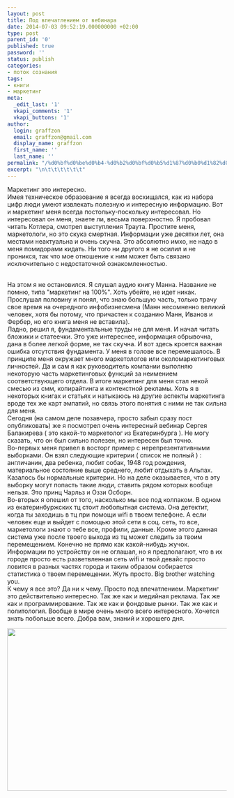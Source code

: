 ```yaml
---
layout: post
title: Под впечатлением от вебинара
date: 2014-07-03 09:52:19.000000000 +02:00
type: post
parent_id: '0'
published: true
password: ''
status: publish
categories:
- поток сознания
tags:
- книги
- маркетинг
meta:
  _edit_last: '1'
  vkapi_comments: '1'
  vkapi_buttons: '1'
author:
  login: graffzon
  email: graffzon@gmail.com
  display_name: graffzon
  first_name: ''
  last_name: ''
permalink: "/%d0%bf%d0%be%d0%b4-%d0%b2%d0%bf%d0%b5%d1%87%d0%b0%d1%82%d0%bb%d0%b5%d0%bd%d0%b8%d0%b5%d0%bc-%d0%be%d1%82-%d0%b2%d0%b5%d0%b1%d0%b8%d0%bd%d0%b0%d1%80%d0%b0/"
excerpt: "\n\t\t\t\t\t\t"
---
```

<p>
				Маркетинг это интересно.<br />
Имея техническое образование я всегда восхищался, как из набора цифр люди умеют извлекать полезную и интересную информацию. Вот и маркетинг меня всегда постольку-поскольку интересовал. Но интересовал он меня, знаете ли, весьма поверхностно. Я пробовал читать Котлера, смотрел выступления Траута. Простите меня, маркетологи, но это скука смертная. Информации уже десятки лет, она местами неактуальна и очень скучна. Это абсолютно имхо, не надо в меня помидорами кидать. Ни того ни другого я не осилил и не проникся, так что мое отношение к ним может быть связано исключительно с недостаточной ознакомленностью.</p>
<p><!--more--><br />
На этом я не остановился. Я слушал аудио книгу Манна. Название не помню, типа "маркетинг на 100%". Хоть убейте, не идет никак. Прослушал половину и понял, что знаю большую часть, только трачу свое время на очередного инфобизнесмена (Манн несомненно великий человек, хотя бы потому, что причастен к созданию Манн, Иванов и Фербер, но его книга меня не вставила).<br />
Ладно, решил я, фундаментальные труды не для меня. И начал читать бложики и статеечки. Это уже интереснее, информация обрывочна, дана в более легкой форме, не так скучна. И вот здесь кроется важная ошибка отсутствия фундамента. У меня в голове все перемешалось. В принципе меня окружает много маркетологов или околомаркетинговых личностей. Да и сам я как руководитель компании выполняю некоторую часть маркетинговых функций за неимением соответствующего отдела. В итоге маркетинг для меня стал некой смесью из смм, копирайтинга и контекстной рекламы. Хоть я в некоторых книгах и статьях и натыкаюсь на другие аспекты маркетинга вроде тех же карт эмпатий, но связь этого понятия с ними не так сильна для меня.<br />
Сегодня (на самом деле позавчера, просто забыл сразу пост опубликовать) же я посмотрел очень интересный вебинар Сергея Балакирева ( это какой-то маркетолог из Екатеринбурга ). Не могу сказать, что он был сильно полезен, но интересен был точно.<br />
Во-первых меня привел в восторг пример с нерепрезентативными выборками. Он взял следующие критерии ( список не полный ) : англичанин, два ребенка, любит собак, 1948 год рождения, материальное состояние выше среднего, любит отдыхать в Альпах. Казалось бы нормальные критерии. Но на деле оказывается, что в эту выборку могут попасть такие люди, ставить рядом которых вообще нельзя. Это принц Чарльз и Оззи Осборн.<br />
Во-вторых я опешил от того, насколько мы все под колпаком. В одном из екатеринбуржских тц стоит любопытная система. Она детектит, когда ты заходишь в тц при помощи wifi в твоем телефоне. А если человек еще и выйдет с помощью этой сети в соц. сеть, то все, маркетологи знают о тебе все, профили, данные. Кроме этого данная система уже после твоего выхода из тц может следить за твоим перемещением. Конечно не прямо как какой-нибудь жучок. Информации по устройству он не оглашал, но я предполагают, что в их городе просто есть разветвленная сеть wifi и твой девайс просто ловится в разных частях города и таким образом собирается статистика о твоем перемещении. Жуть просто. Big brother watching you.<br />
К чему я все это? Да ни к чему. Просто под впечатлением. Маркетинг это действительно интересно. Так же как и медийная реклама. Так же как и программирование. Так же как и фондовые рынки. Так же как и политология. Вообще в мире очень много всего интересного. Хочется знать побольше всего. Добра вам, знаний и хорошего дня.</p>
<p><img class="alignnone" src="{{ site.baseurl }}/assets/2014/07/Zillion---%D0%91%D0%B8%D0%B7%D0%BD%D0%B5%D1%81-%D0%B8-%D0%BF%D1%80%D0%B0%D0%BA%D1%82%D0%B8%D0%BA%D0%B0---%D0%92%D0%B5%D0%B1%D0%B8%D0%BD%D0%B0%D1%80--%D0%A2%D1%80%D0%B5%D0%BD%D0%B4%D1%8B--14--%D0%BC%D0%B0%D1%80%D0%BA%D0%B5%D1%82%D0%B8%D0%BD%D0%B3,-%D0%BC%D0%B5%D0%B4%D0%B8%D0%B0,-%D0%BF%D0%BE%D1%82%D1%80%D0%B5%D0%B1%D0%B8%D1%82%D0%B5%D0%BB%D1%8C.png" alt="" width="505" height="373" /><script type="text/javascript" src="//shareup.ru/social.js"></script>		</p>
